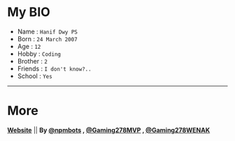 # My BIO


- Name : `Hanif Dwy PS`
- Born : `24 March 2007`
- Age : `12`
- Hobby : `Coding`
- Brother : `2`
- Friends : `I don't know?..`
- School : `Yes`



----------------
# More

[**Website**](https://angkatan24.glitch.me) || **By [@npmbots](https://github.com/npmbots) , [@Gaming278MVP](https://github.com/Gaming278MVP) , [@Gaming278WENAK](https://github.com/Gaming278WENAK)**


